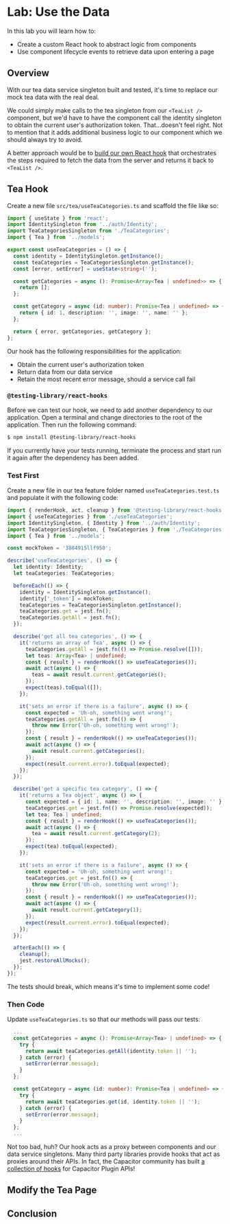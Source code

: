 # Lab: Use the Data

In this lab you will learn how to:

- Create a custom React hook to abstract logic from components
- Use component lifecycle events to retrieve data upon entering a page

## Overview

With our tea data service singleton built and tested, it's time to replace our mock tea data with the real deal.

We could simply make calls to the tea singleton from our `<TeaList />` component, but we'd have to have the component call the identity singleton to obtain the current user's authorization token. That...doesn't feel right. Not to mention that it adds additional business logic to our component which we should always try to avoid.

A better approach would be to <a href="https://reactjs.org/docs/hooks-custom.html" target="_target">build our own React hook</a> that orchestrates the steps required to fetch the data from the server and returns it back to `<TeaList />`.

## Tea Hook

Create a new file `src/tea/useTeaCategories.ts` and scaffold the file like so:

```TypeScript
import { useState } from 'react';
import IdentitySingleton from '../auth/Identity';
import TeaCategoriesSingleton from './TeaCategories';
import { Tea } from '../models';

export const useTeaCategories = () => {
  const identity = IdentitySingleton.getInstance();
  const teaCategories = TeaCategoriesSingleton.getInstance();
  const [error, setError] = useState<string>('');

  const getCategories = async (): Promise<Array<Tea | undefined>> => {
    return [];
  };

  const getCategory = async (id: number): Promise<Tea | undefined> => {
    return { id: 1, description: '', image: '', name: '' };
  };

  return { error, getCategories, getCategory };
};
```

Our hook has the following responsibilities for the application:

- Obtain the current user's authorization token
- Return data from our data service
- Retain the most recent error message, should a service call fail

### `@testing-library/react-hooks`

Before we can test our hook, we need to add another dependency to our application. Open a terminal and change directories to the root of the application. Then run the following command:

```bash
$ npm install @testing-library/react-hooks
```

If you currently have your tests running, terminate the process and start run it again after the dependency has been added.

### Test First

Create a new file in our tea feature folder named `useTeaCategories.test.ts` and populate it with the following code:

```TypeScript
import { renderHook, act, cleanup } from '@testing-library/react-hooks';
import { useTeaCategories } from './useTeaCategories';
import IdentitySingleton, { Identity } from '../auth/Identity';
import TeaCategoriesSingleton, { TeaCategories } from './TeaCategories';
import { Tea } from '../models';

const mockToken = '3884915llf950';

describe('useTeaCategories', () => {
  let identity: Identity;
  let teaCategories: TeaCategories;

  beforeEach(() => {
    identity = IdentitySingleton.getInstance();
    identity['_token'] = mockToken;
    teaCategories = TeaCategoriesSingleton.getInstance();
    teaCategories.get = jest.fn();
    teaCategories.getAll = jest.fn();
  });

  describe('get all tea categories', () => {
    it('returns an array of Tea', async () => {
      teaCategories.getAll = jest.fn(() => Promise.resolve([]));
      let teas: Array<Tea> | undefined;
      const { result } = renderHook(() => useTeaCategories());
      await act(async () => {
        teas = await result.current.getCategories();
      });
      expect(teas).toEqual([]);
    });

    it('sets an error if there is a failure', async () => {
      const expected = 'Uh-oh, something went wrong!';
      teaCategories.getAll = jest.fn(() => {
        throw new Error('Uh-oh, something went wrong!');
      });
      const { result } = renderHook(() => useTeaCategories());
      await act(async () => {
        await result.current.getCategories();
      });
      expect(result.current.error).toEqual(expected);
    });
  });

  describe('get a specific tea category', () => {
    it('returns a Tea object', async () => {
      const expected = { id: 1, name: '', description: '', image: '' };
      teaCategories.get = jest.fn(() => Promise.resolve(expected));
      let tea: Tea | undefined;
      const { result } = renderHook(() => useTeaCategories());
      await act(async () => {
        tea = await result.current.getCategory(2);
      });
      expect(tea).toEqual(expected);
    });

    it('sets an error if there is a failure', async () => {
      const expected = 'Uh-oh, something went wrong!';
      teaCategories.get = jest.fn(() => {
        throw new Error('Uh-oh, something went wrong!');
      });
      const { result } = renderHook(() => useTeaCategories());
      await act(async () => {
        await result.current.getCategory(1);
      });
      expect(result.current.error).toEqual(expected);
    });
  });

  afterEach(() => {
    cleanup();
    jest.restoreAllMocks();
  });
});
```

The tests should break, which means it's time to implement some code!

### Then Code

Update `useTeaCategories.ts` so that our methods will pass our tests:

```TypeScript
  ...
  const getCategories = async (): Promise<Array<Tea> | undefined> => {
    try {
      return await teaCategories.getAll(identity.token || '');
    } catch (error) {
      setError(error.message);
    }
  };

  const getCategory = async (id: number): Promise<Tea | undefined> => {
    try {
      return await teaCategories.get(id, identity.token || '');
    } catch (error) {
      setError(error.message);
    }
  };
  ...
```

Not too bad, huh? Our hook acts as a proxy between components and our data service singletons. Many third party libraries provide hooks that act as proxies around their APIs. In fact, the Capacitor community has built <a href="https://github.com/capacitor-community/react-hooks" target="_blank"> a collection of hooks</a> for Capacitor Plugin APIs!

## Modify the Tea Page

## Conclusion
